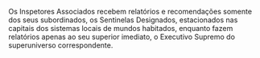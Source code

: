 ﻿Os Inspetores Associados recebem relatórios e recomendações somente dos seus subordinados, os Sentinelas Designados, estacionados nas capitais dos sistemas locais de mundos habitados, enquanto fazem relatórios apenas ao seu superior imediato, o Executivo Supremo do superuniverso correspondente.